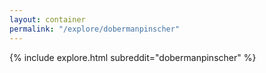```yaml
---
layout: container
permalink: "/explore/dobermanpinscher"
---
```


<link rel="stylesheet" type="text/css" href="/static/css/explore.css">
{% include explore.html subreddit="dobermanpinscher" %}
